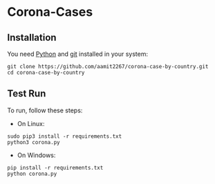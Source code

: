 # Corona-Cases

## Installation
You need [Python](https://www.python.org/downloads/release/python-385/) and [git](https://git-scm.com/downloads) installed in your system:
```
git clone https://github.com/aamit2267/corona-case-by-country.git
cd corona-case-by-country
```

## Test Run
To run, follow these steps:
- On Linux:
```
sudo pip3 install -r requirements.txt
python3 corona.py
```
- On Windows:
```
pip install -r requirements.txt
python corona.py
```